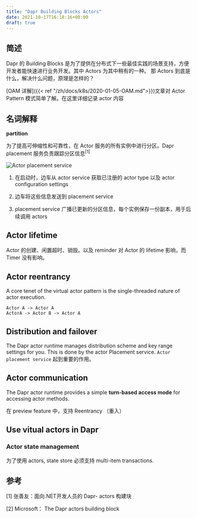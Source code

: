 ```yaml
---
title: "Dapr Building Blocks Actors"
date: 2021-10-17T16:18:16+08:00
draft: true
---
```


## 简述
Dapr 的 Building Blocks 是为了提供在分布式下一些最佳实践的场景支持，方便开发者能快速进行业务开发。其中 Actors 为其中稍有的一种。 那 Actors 到底是什么，解决什么问题，原理是怎样的？ 

[OAM 详解]({{< ref "/zh/docs/k8s/2020-01-05-OAM.md">}})文章对 Actor Pattern 模式简单了解。在这里详细记录 actor 内容

## 名词解释

**partition**

为了提高可伸缩性和可靠性，在 Actor 服务的所有实例中进行分区。Dapr placement 服务负责跟踪分区信息<sup>[1]</sup>

![Actor placement service](https://docs.microsoft.com/en-us/dotnet/architecture/dapr-for-net-developers/media/actors/placement.png)

1. 在启动时，边车从 actor service 获取已注册的 actor type 以及 actor configuration settings

2. 边车将这些信息发送到 placement service 

3. placement service 广播已更新的分区信息，每个实例保存一份副本，用于后续调用 actors


## Actor lifetime
Actor 的创建、闲置超时、销毁。以及 reminder 对 Actor 的 lifetime 影响，而 Timer 没有影响。

## Actor reentrancy
A core tenet of the virtual actor pattern is the single-threaded nature of actor execution.

```
Actor A -> Actor A
ActorA -> Actor B -> Actor A
``` 

## Distribution and failover
The Dapr actor runtime manages distribution scheme and key range settings for you. This is done by the actor Placement service. `Actor placement service` 起到重要的作用。

## Actor communication
The Dapr actor runtime provides a simple **turn-based access mode** for accessing actor methods. 

在 preview feature 中，支持 Reentrancy （重入）

## Use vitual actors in Dapr

### Actor state management

为了使用 actors, state store 必须支持 multi-item transactions. 

## 参考

[1] 张善友：面向.NET开发人员的 Dapr- actors 构建块

[2] Microsoft： The Dapr actors building block
